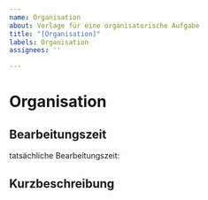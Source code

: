 ```yaml
---
name: Organisation
about: Vorlage für eine organisatorische Aufgabe
title: "[Organisation]"
labels: Organisation
assignees: ''

---
```


# Organisation

## Bearbeitungszeit
tatsächliche Bearbeitungszeit: <!-- (hh.mm.ss) -->

## Kurzbeschreibung
<!-- kurze Erläuterung der zu implementierenden Funktion -->
